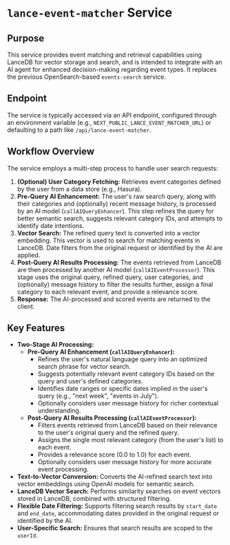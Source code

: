 # `lance-event-matcher` Service

## Purpose
This service provides event matching and retrieval capabilities using LanceDB for vector storage and search, and is intended to integrate with an AI agent for enhanced decision-making regarding event types. It replaces the previous OpenSearch-based `events-search` service.

## Endpoint
The service is typically accessed via an API endpoint, configured through an environment variable (e.g., `NEXT_PUBLIC_LANCE_EVENT_MATCHER_URL`) or defaulting to a path like `/api/lance-event-matcher`.

## Workflow Overview
The service employs a multi-step process to handle user search requests:
1.  **(Optional) User Category Fetching:** Retrieves event categories defined by the user from a data store (e.g., Hasura).
2.  **Pre-Query AI Enhancement:** The user's raw search query, along with their categories and (optionally) recent message history, is processed by an AI model (`callAIQueryEnhancer`). This step refines the query for better semantic search, suggests relevant category IDs, and attempts to identify date intentions.
3.  **Vector Search:** The refined query text is converted into a vector embedding. This vector is used to search for matching events in LanceDB. Date filters from the original request or identified by the AI are applied.
4.  **Post-Query AI Results Processing:** The events retrieved from LanceDB are then processed by another AI model (`callAIEventProcessor`). This stage uses the original query, refined query, user categories, and (optionally) message history to filter the results further, assign a final category to each relevant event, and provide a relevance score.
5.  **Response:** The AI-processed and scored events are returned to the client.

## Key Features
*   **Two-Stage AI Processing:**
    *   **Pre-Query AI Enhancement (`callAIQueryEnhancer`):**
        *   Refines the user's natural language query into an optimized search phrase for vector search.
        *   Suggests potentially relevant event category IDs based on the query and user's defined categories.
        *   Identifies date ranges or specific dates implied in the user's query (e.g., "next week", "events in July").
        *   Optionally considers user message history for richer contextual understanding.
    *   **Post-Query AI Results Processing (`callAIEventProcessor`):**
        *   Filters events retrieved from LanceDB based on their relevance to the user's original query and the refined query.
        *   Assigns the single most relevant category (from the user's list) to each event.
        *   Provides a relevance score (0.0 to 1.0) for each event.
        *   Optionally considers user message history for more accurate event processing.
*   **Text-to-Vector Conversion:** Converts the AI-refined search text into vector embeddings using OpenAI models for semantic search.
*   **LanceDB Vector Search:** Performs similarity searches on event vectors stored in LanceDB, combined with structured filtering.
*   **Flexible Date Filtering:** Supports filtering search results by `start_date` and `end_date`, accommodating dates provided in the original request or identified by the AI.
*   **User-Specific Search:** Ensures that search results are scoped to the `userId`.
